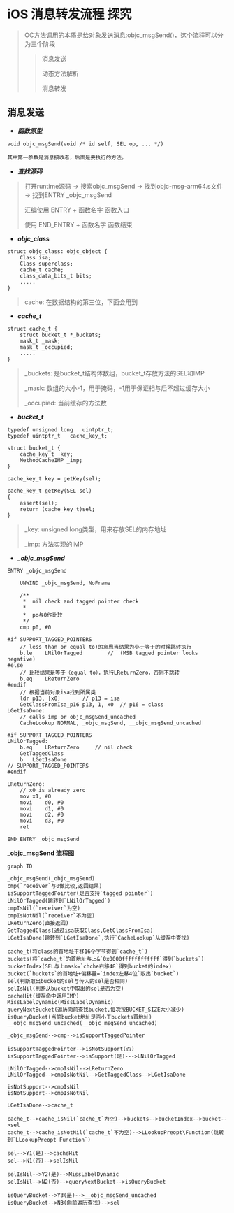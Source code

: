 # iOS 消息转发流程 探究

> OC方法调用的本质是给对象发送消息:objc_msgSend()，这个流程可以分为三个阶段
> > 消息发送
> > 
> > 动态方法解析
> > 
> > 消息转发

## **消息发送**

* ***函数原型***

```
void objc_msgSend(void /* id self, SEL op, ... */)

其中第一参数是消息接收者，后面是要执行的方法。
```
* ***查找源码***

> 打开runtime源码 -> 搜索objc_msgSend -> 找到objc-msg-arm64.s文件 -> 找到ENTRY _objc_msgSend
> 
> 汇编使用 ENTRY + 函数名字 函数入口
> 
> 使用 END_ENTRY + 函数名字 函数结束

* ***objc_class***

```
struct objc_class: objc_object {
    Class isa;
    Class superclass;
    cache_t cache;       
    class_data_bits_t bits; 
    .....	
}
```
> cache: 在数据结构的第三位，下面会用到

* ***cache_t***

```
struct cache_t {
    struct bucket_t *_buckets;
    mask_t _mask;
    mask_t _occupied;
    .....	
}
```
> _buckets: 是bucket_t结构体数组，bucket_t存放方法的SEL和IMP
> 
> _mask: 数组的大小-1，用于掩码，-1用于保证相与后不超过缓存大小
> 
> _occupied: 当前缓存的方法数

* ***bucket_t***

```
typedef unsigned long 	uintptr_t;
typedef uintptr_t 	cache_key_t;

struct bucket_t {
    cache_key_t _key;
    MethodCacheIMP _imp;
}

cache_key_t key = getKey(sel);

cache_key_t getKey(SEL sel) 
{
    assert(sel);
    return (cache_key_t)sel;
}
```
> _key: unsigned long类型，用来存放SEL的内存地址
> 
> _imp: 方法实现的IMP

* ***_objc_msgSend***
```
ENTRY _objc_msgSend

	UNWIND _objc_msgSend, NoFrame

	/** 
	 *  nil check and tagged pointer check
	 *
	 *  po与0作比较
	 */ 
	cmp	p0, #0
	
#if SUPPORT_TAGGED_POINTERS
	// less than or equal to)的意思当结果为小于等于的时候跳转执行
	b.le	LNilOrTagged		//  (MSB tagged pointer looks negative)
#else
	// 比较结果是等于（equal to），执行LReturnZero，否则不跳转
	b.eq	LReturnZero
#endif
	// 根据当前对象isa找到所属类
	ldr	p13, [x0]		// p13 = isa
	GetClassFromIsa_p16 p13, 1, x0	// p16 = class
LGetIsaDone:
	// calls imp or objc_msgSend_uncached
	CacheLookup NORMAL, _objc_msgSend, __objc_msgSend_uncached

#if SUPPORT_TAGGED_POINTERS
LNilOrTagged:
	b.eq	LReturnZero		// nil check
	GetTaggedClass
	b	LGetIsaDone
// SUPPORT_TAGGED_POINTERS
#endif

LReturnZero:
	// x0 is already zero
	mov	x1, #0
	movi	d0, #0
	movi	d1, #0
	movi	d2, #0
	movi	d3, #0
	ret
	
END_ENTRY _objc_msgSend
```
**_objc_msgSend 流程图**

```mermaid
graph TD

_objc_msgSend(_objc_msgSend)
cmp(`receiver`与0做比较,返回结果)
isSupportTaggedPointer(是否支持`tagged pointer`)
LNilOrTagged(跳转到`LNilOrTagged`)
cmpIsNil(`receiver`为空)
cmpIsNotNil(`receiver`不为空)
LReturnZero(直接返回)
GetTaggedClass(通过isa获取Class,GetClassFromIsa)
LGetIsaDone(跳转到`LGetIsaDone`,执行`CacheLookup`从缓存中查找)

cache_t(将class的首地址平移16个字节得到`cache_t`)
buckets(将`cache_t`的首地址与上&`0x0000ffffffffffff`得到`buckets`)
bucketIndex(SEL与上mask=`chche右移48`得到bucket的index)
bucket(`buckets`的首地址+偏移量=`index左移4位`取出`bucket`)
sel(判断取出bucket的sel与传入的sel是否相同)
selIsNil(判断从bucket中取出的sel是否为空)
cacheHit(缓存命中调用IMP)
MissLabelDynamic(MissLabelDynamic)
queryNextBucket(遍历向前查找bucket,每次按BUCKET_SIZE大小减少)
isQueryBucket(当前bucket地址是否小于buckets首地址)
__objc_msgSend_uncached(__objc_msgSend_uncached)

_objc_msgSend-->cmp-->isSupportTaggedPointer

isSupportTaggedPointer-->isNotSupport(否)
isSupportTaggedPointer-->isSupport(是)--->LNilOrTagged

LNilOrTagged-->cmpIsNil-->LReturnZero
LNilOrTagged-->cmpIsNotNil-->GetTaggedClass-->LGetIsaDone

isNotSupport-->cmpIsNil
isNotSupport-->cmpIsNotNil

LGetIsaDone-->cache_t

cache_t-->cache_isNil(`cache_t`为空)-->buckets-->bucketIndex-->bucket-->sel
cache_t-->cache_isNotNil(`cache_t`不为空)-->LLookupPreopt\Function(跳转到`LLookupPreopt Function`)

sel-->Y1(是)-->cacheHit
sel-->N1(否)-->selIsNil

selIsNil-->Y2(是)-->MissLabelDynamic
selIsNil-->N2(否)-->queryNextBucket-->isQueryBucket

isQueryBucket-->Y3(是)-->__objc_msgSend_uncached
isQueryBucket-->N3(向前遍历查找)-->sel

```
